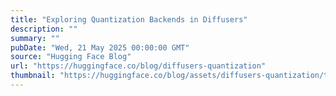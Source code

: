 ```yaml
---
title: "Exploring Quantization Backends in Diffusers"
description: ""
summary: ""
pubDate: "Wed, 21 May 2025 00:00:00 GMT"
source: "Hugging Face Blog"
url: "https://huggingface.co/blog/diffusers-quantization"
thumbnail: "https://huggingface.co/blog/assets/diffusers-quantization/thumbnail.png"
---
```


